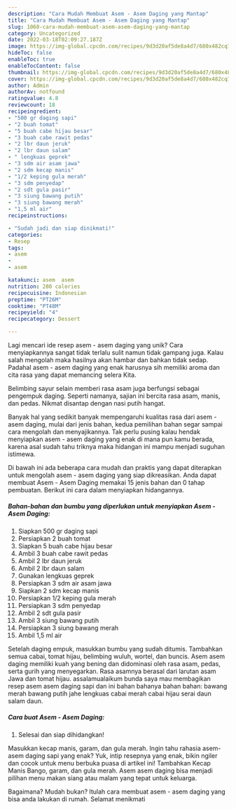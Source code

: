 ```yaml
---
description: "Cara Mudah Membuat Asem - Asem Daging yang Mantap"
title: "Cara Mudah Membuat Asem - Asem Daging yang Mantap"
slug: 1060-cara-mudah-membuat-asem-asem-daging-yang-mantap
category: Uncategorized
date: 2022-03-18T02:09:27.187Z
image: https://img-global.cpcdn.com/recipes/9d3d20af5de8a4d7/680x482cq70/asem-asem-daging-foto-resep-utama.jpg
hideToc: false
enableToc: true
enableTocContent: false
thumbnail: https://img-global.cpcdn.com/recipes/9d3d20af5de8a4d7/680x482cq70/asem-asem-daging-foto-resep-utama.jpg
cover: https://img-global.cpcdn.com/recipes/9d3d20af5de8a4d7/680x482cq70/asem-asem-daging-foto-resep-utama.jpg
author: Admin
authorAv: notfound
ratingvalue: 4.8
reviewcount: 18
recipeingredient:
- "500 gr daging sapi"
- "2 buah tomat"
- "5 buah cabe hijau besar"
- "3 buah cabe rawit pedas"
- "2 lbr daun jeruk"
- "2 lbr daun salam"
- " lengkuas geprek"
- "3 sdm air asam jawa"
- "2 sdm kecap manis"
- "1/2 keping gula merah"
- "3 sdm penyedap"
- "2 sdt gula pasir"
- "3 siung bawang putih"
- "3 siung bawang merah"
- "1,5 ml air"
recipeinstructions:

- "Sudah jadi dan siap dinikmati!"
categories:
- Resep
tags:
- asem
- 
- asem

katakunci: asem  asem 
nutrition: 280 calories
recipecuisine: Indonesian
preptime: "PT26M"
cooktime: "PT48M"
recipeyield: "4"
recipecategory: Dessert

---
```





Lagi mencari ide resep asem - asem daging yang unik? Cara menyiapkannya sangat tidak terlalu sulit namun tidak gampang juga. Kalau salah mengolah maka hasilnya akan hambar dan bahkan tidak sedap. Padahal asem - asem daging yang enak harusnya sih memiliki aroma dan cita rasa yang dapat memancing selera Kita.





Belimbing sayur selain memberi rasa asam juga berfungsi sebagai pengempuk daging. Seperti namanya, sajian ini bercita rasa asam, manis, dan pedas. Nikmat disantap dengan nasi putih hangat.

Banyak hal yang sedikit banyak mempengaruhi kualitas rasa dari asem - asem daging, mulai dari jenis bahan, kedua pemilihan bahan segar sampai cara mengolah dan menyajikannya. Tak perlu pusing kalau hendak menyiapkan asem - asem daging yang enak di mana pun kamu berada, karena asal sudah tahu triknya maka hidangan ini mampu menjadi suguhan istimewa.






Di bawah ini ada beberapa cara mudah dan praktis yang dapat diterapkan untuk mengolah asem - asem daging yang siap dikreasikan. Anda dapat membuat Asem - Asem Daging memakai 15 jenis bahan dan 0 tahap pembuatan. Berikut ini cara dalam menyiapkan hidangannya.

<!--inarticleads1-->

##### Bahan-bahan dan bumbu yang diperlukan untuk menyiapkan Asem - Asem Daging:

1. Siapkan 500 gr daging sapi
1. Persiapkan 2 buah tomat
1. Siapkan 5 buah cabe hijau besar
1. Ambil 3 buah cabe rawit pedas
1. Ambil 2 lbr daun jeruk
1. Ambil 2 lbr daun salam
1. Gunakan  lengkuas geprek
1. Persiapkan 3 sdm air asam jawa
1. Siapkan 2 sdm kecap manis
1. Persiapkan 1/2 keping gula merah
1. Persiapkan 3 sdm penyedap
1. Ambil 2 sdt gula pasir
1. Ambil 3 siung bawang putih
1. Persiapkan 3 siung bawang merah
1. Ambil 1,5 ml air


Setelah daging empuk, masukkan bumbu yang sudah ditumis. Tambahkan semua cabai, tomat hijau, belimbing wuluh, wortel, dan buncis. Asem asem daging memiliki kuah yang bening dan didominasi oleh rasa asam, pedas, serta gurih yang menyegarkan. Rasa asamnya berasal dari larutan asam Jawa dan tomat hijau. assalamualaikum bunda saya mau membagikan resep asem asem daging sapi dan ini bahan bahanya bahan bahan: bawang merah bawang putih jahe lengkuas cabai merah cabai hijau serai daun salam daun. 

<!--inarticleads2-->

##### Cara buat Asem - Asem Daging:


1. Selesai dan siap dihidangkan!

Masukkan kecap manis, garam, dan gula merah. Ingin tahu rahasia asem-asem daging sapi yang enak? Yuk, intip resepnya yang enak, bikin ngiler dan cocok untuk menu berbuka puasa di artikel ini! Tambahkan Kecap Manis Bango, garam, dan gula merah. Asem asem daging bisa menjadi pilihan menu makan siang atau malam yang tepat untuk keluarga. 

Bagaimana? Mudah bukan? Itulah cara membuat asem - asem daging yang bisa anda lakukan di rumah. Selamat menikmati
